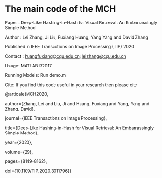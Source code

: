# The main code of the MCH
Paper : Deep-Like Hashing-in-Hash for Visual Retrieval: An Embarrassingly Simple Method

Author : Lei Zhang, Ji Liu, Fuxiang Huang, Yang Yang and David Zhang

Published in IEEE Transactions on Image Processing (TIP) 2020

Contact : huangfuxiang@cqu.edu.cn; leizhang@cqu.edu.cn 


Usage:  MATLAB R2017

Running Models:  Run demo.m

Cite: If you find this code useful in your research then please cite


@articale{MCH2020,

  author={Zhang, Lei and Liu, Ji and Huang, Fuxiang and Yang, Yang and Zhang, David},
  
  journal={IEEE Transactions on Image Processing}, 
  
  title={Deep-Like Hashing-in-Hash for Visual Retrieval: An Embarrassingly Simple Method}, 
  
  year={2020},
  
  volume={29},
  
  pages={8149-8162},
  
  doi={10.1109/TIP.2020.3011796}}
